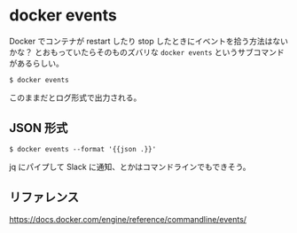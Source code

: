 # docker events

Docker でコンテナが restart したり stop したときにイベントを拾う方法はないかな？
とおもっていたらそのものズバリな `docker events` というサブコマンドがあるらしい。

```
$ docker events
```

このままだとログ形式で出力される。

## JSON 形式

```
$ docker events --format '{{json .}}'
```

jq にパイプして Slack に通知、とかはコマンドラインでもできそう。

## リファレンス

https://docs.docker.com/engine/reference/commandline/events/

